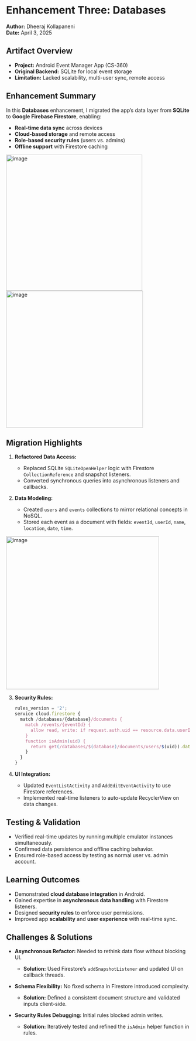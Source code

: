# Enhancement Three: Databases

**Author:** Dheeraj Kollapaneni  
**Date:** April 3, 2025

## Artifact Overview

- **Project:** Android Event Manager App (CS-360)  
- **Original Backend:** SQLite for local event storage  
- **Limitation:** Lacked scalability, multi-user sync, remote access

## Enhancement Summary

In this **Databases** enhancement, I migrated the app’s data layer from **SQLite** to **Google Firebase Firestore**, enabling:

- **Real-time data sync** across devices
- **Cloud-based storage** and remote access
- **Role-based security rules** (users vs. admins)
- **Offline support** with Firestore caching
<img width="372" alt="image" src="https://github.com/user-attachments/assets/0c721d05-f12c-4a4f-9cb8-2a34ef803017" />
<img width="374" alt="image" src="https://github.com/user-attachments/assets/0ca9e981-e233-4277-99fa-a3b187d97fa8" />



## Migration Highlights

1. **Refactored Data Access:**  
   - Replaced SQLite `SQLiteOpenHelper` logic with Firestore `CollectionReference` and snapshot listeners.
   - Converted synchronous queries into asynchronous listeners and callbacks.  

2. **Data Modeling:**  
   - Created `users` and `events` collections to mirror relational concepts in NoSQL.  
   - Stored each event as a document with fields: `eventId`, `userId`, `name`, `location`, `date`, `time`.
<img width="418" alt="image" src="https://github.com/user-attachments/assets/80483a50-3ace-4c5b-a9e0-7b83225ca986" />

3. **Security Rules:**  
   ```js
   rules_version = '2';
   service cloud.firestore {
     match /databases/{database}/documents {
       match /events/{eventId} {
         allow read, write: if request.auth.uid == resource.data.userId || isAdmin(request.auth.uid);
       }
       function isAdmin(uid) {
         return get(/databases/$(database)/documents/users/$(uid)).data.role == 'admin';
       }
     }
   }
   ```

4. **UI Integration:**  
   - Updated `EventListActivity` and `AddEditEventActivity` to use Firestore references.  
   - Implemented real-time listeners to auto-update RecyclerView on data changes.

## Testing & Validation

- Verified real-time updates by running multiple emulator instances simultaneously.  
- Confirmed data persistence and offline caching behavior.  
- Ensured role-based access by testing as normal user vs. admin account.

## Learning Outcomes

- Demonstrated **cloud database integration** in Android.  
- Gained expertise in **asynchronous data handling** with Firestore listeners.  
- Designed **security rules** to enforce user permissions.  
- Improved app **scalability** and **user experience** with real-time sync.

## Challenges & Solutions

- **Asynchronous Refactor:** Needed to rethink data flow without blocking UI.  
  - **Solution:** Used Firestore’s `addSnapshotListener` and updated UI on callback threads.

- **Schema Flexibility:** No fixed schema in Firestore introduced complexity.  
  - **Solution:** Defined a consistent document structure and validated inputs client-side.

- **Security Rules Debugging:** Initial rules blocked admin writes.  
  - **Solution:** Iteratively tested and refined the `isAdmin` helper function in rules.

